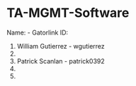 TA-MGMT-Software
================
   Name:             - Gatorlink ID:
1. William Gutierrez - wgutierrez
2.
3. Patrick Scanlan - patrick0392
4.
5.
